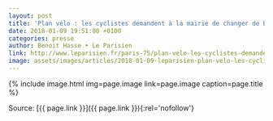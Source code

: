 ```yaml
---
layout: post
title: 'Plan vélo : les cyclistes demandent à la mairie de changer de braquet'
date: 2018-01-09 19:51:00 +0100
categories: presse
author: Benoit Hasse • Le Parisien
link: http://www.leparisien.fr/paris-75/plan-velo-les-cyclistes-demandent-a-la-mairie-de-changer-de-braquet-09-01-2018-7491645.php
image: assets/images/articles/2018-01-09-leparisien-plan-velo-les-cyclistes-demandent-a-la-mairie-de-changer-de-braquet.jpg
---
```


{% include image.html
            img=page.image
            link=page.image
            caption=page.title
%}

Source: [{{ page.link }}]({{ page.link }}){:rel='nofollow'}

